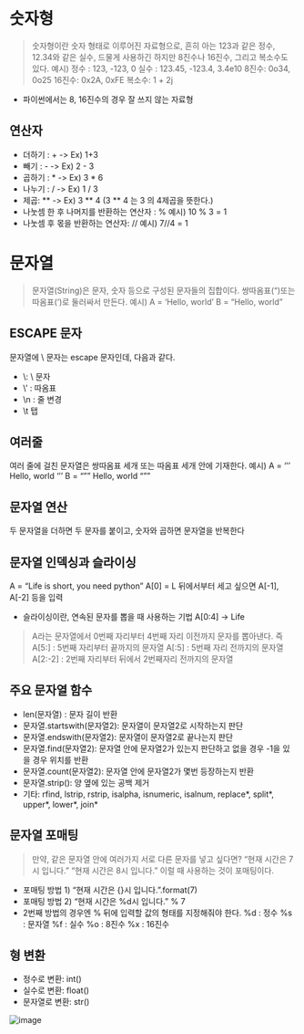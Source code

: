 # 숫자형
> 숫자형이란 숫자 형태로 이루어진 자료형으로, 흔히 아는 123과 같은 정수, 12.34와 같은 실수, 드물게 사용하긴 하지만 8진수나 16진수, 그리고 복소수도 있다.
예시)
정수 : 123, -123, 0
실수 : 123.45, -123.4, 3.4e10
8진수: 0o34, 0o25 
16진수: 0x2A, 0xFE
복소수: 1 + 2j

* 파이썬에서는 8, 16진수의 경우 잘 쓰지 않는 자료형

## 연산자
- 더하기 : + -> Ex) 1+3
- 빼기 : - -> Ex) 2 - 3
- 곱하기 : * -> Ex) 3 * 6
- 나누기 : / -> Ex) 1 / 3
- 제곱: ** -> Ex) 3 ** 4 (3 ** 4 는 3 의 4제곱을 뜻한다.)
- 나눗셈 한 후 나머지를 반환하는 연산자 : % 예시) 10 % 3 = 1 
- 나눗셈 후 몫을 반환하는 연산자: // 예시) 7//4 = 1


# 문자열
> 문자열(String)은 문자, 숫자 등으로 구성된 문자들의 집합이다. 쌍따옴표(“)또는 따옴표(‘)로 둘러싸서 만든다. 예시) A = ‘Hello, world’ B = “Hello, world”

## ESCAPE 문자
문자열에 \ 문자는 escape 문자인데, 다음과 같다. 
- \\: \ 문자 
- \’ : 따옴표 
- \n : 줄 변경 
- \t 탭

## 여러줄
여러 줄에 걸친 문자열은 쌍따옴표 세개 또는 따옴표 세개 안에 기재한다. 
예시) A = ‘’’ Hello, world ‘’’ 
B = “”” Hello, world “””

## 문자열 연산
두 문자열을 더하면 두 문자를 붙이고, 숫자와 곱하면 문자열을 반복한다

## 문자열 인덱싱과 슬라이싱
A = “Life is short, you need python” 
A[0] = L
뒤에서부터 세고 싶으면 A[-1], A[-2] 등을 입력

- 슬라이싱이란, 연속된 문자를 뽑을 때 사용하는 기법
A[0:4] ->  Life
> A라는 문자열에서 0번째 자리부터 4번째 자리 이전까지 문자를 뽑아낸다. 즉
A[5:] : 5번째 자리부터 끝까지의 문자열 
A[:5] : 5번째 자리 전까지의 문자열 
A[2:-2] : 2번째 자리부터 뒤에서 2번째자리 전까지의 문자열

## 주요 문자열 함수
- len(문자열) : 문자 길이 반환
- 문자열.startswith(문자열2): 문자열이 문자열2로 시작하는지 판단
- 문자열.endswith(문자열2): 문자열이 문자열2로 끝나는지 판단
- 문자열.find(문자열2): 문자열 안에 문자열2가 있는지 판단하고 없을 경우 -1을 있을 경우 위치를 반환
- 문자열.count(문자열2): 문자열 안에 문자열2가 몇번 등장하는지 반환
- 문자열.strip(): 양 옆에 있는 공백 제거
- 기타: rfind, lstrip, rstrip, isalpha, isnumeric, isalnum, replace*, split*, upper*, lower*, join*

## 문자열 포매팅
> 만약, 같은 문자열 안에 여러가지 서로 다른 문자를 넣고 싶다면?
> “현재 시간은 7시 입니다.”
> “현재 시간은 8시 입니다.”
> 이럴 때 사용하는 것이 포매팅이다.

- 포매팅 방법 1) 
	“현재 시간은 {}시 입니다.”.format(7)
- 포매팅 방법 2)
	“현재 시간은 %d시 입니다.” % 7
- 2번째 방법의 경우엔 % 뒤에 입력할 값의 형태를 지정해줘야 한다.
%d : 정수
%s : 문자열
%f : 실수
%o : 8진수
%x : 16진수

## 형 변환
- 정수로 변환: int()
- 실수로 변환: float()
- 문자열로 변환: str()

![image](https://user-images.githubusercontent.com/30613069/158474660-b4645148-6431-41ad-b123-9f9b0385787d.png)
